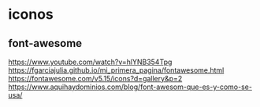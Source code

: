 # iconos


## font-awesome
https://www.youtube.com/watch?v=hlYNB354Tpg
https://fgarciajulia.github.io/mi_primera_pagina/fontawesome.html
https://fontawesome.com/v5.15/icons?d=gallery&p=2
https://www.aquihaydominios.com/blog/font-awesom-que-es-y-como-se-usa/